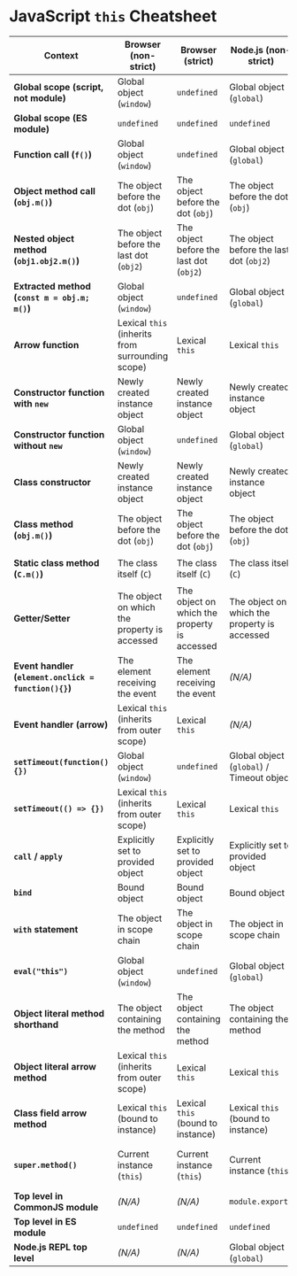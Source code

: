# JavaScript `this` Cheatsheet

| **Context**                                          | **Browser (non-strict)**                         | **Browser (strict)**                         | **Node.js (non-strict)**                     | **Node.js (strict)**                         | **Example**                                                                                  |
| ---------------------------------------------------- | ------------------------------------------------ | -------------------------------------------- | -------------------------------------------- | -------------------------------------------- | -------------------------------------------------------------------------------------------- |
| **Global scope (script, not module)**                | Global object (`window`)                         | `undefined`                                  | Global object (`global`)                     | `undefined`                                  | `console.log(this);`                                                                         |
| **Global scope (ES module)**                         | `undefined`                                      | `undefined`                                  | `undefined`                                  | `undefined`                                  | `console.log(this);` in module                                                               |
| **Function call (`f()`)**                            | Global object (`window`)                         | `undefined`                                  | Global object (`global`)                     | `undefined`                                  | `function f(){ console.log(this); } f();`                                                    |
| **Object method call (`obj.m()`)**                   | The object before the dot (`obj`)                | The object before the dot (`obj`)            | The object before the dot (`obj`)            | The object before the dot (`obj`)            | `let obj = { m(){ console.log(this); } }; obj.m();`                                          |
| **Nested object method (`obj1.obj2.m()`)**           | The object before the last dot (`obj2`)          | The object before the last dot (`obj2`)      | The object before the last dot (`obj2`)      | The object before the last dot (`obj2`)      | `let obj1 = { obj2:{ m(){ console.log(this); } } }; obj1.obj2.m();`                          |
| **Extracted method (`const m = obj.m; m()`)**        | Global object (`window`)                         | `undefined`                                  | Global object (`global`)                     | `undefined`                                  | `let f = obj.m; f();`                                                                        |
| **Arrow function**                                   | Lexical `this` (inherits from surrounding scope) | Lexical `this`                               | Lexical `this`                               | Lexical `this`                               | `let f = () => console.log(this); f();`                                                      |
| **Constructor function with `new`**                  | Newly created instance object                    | Newly created instance object                | Newly created instance object                | Newly created instance object                | `function Person(){ console.log(this); } new Person();`                                      |
| **Constructor function without `new`**               | Global object (`window`)                         | `undefined`                                  | Global object (`global`)                     | `undefined`                                  | `function Person(){ console.log(this); } Person();`                                          |
| **Class constructor**                                | Newly created instance object                    | Newly created instance object                | Newly created instance object                | Newly created instance object                | `class C { constructor(){ console.log(this); } } new C();`                                   |
| **Class method (`obj.m()`)**                         | The object before the dot (`obj`)                | The object before the dot (`obj`)            | The object before the dot (`obj`)            | The object before the dot (`obj`)            | `class C { m(){ console.log(this); } } new C().m();`                                         |
| **Static class method (`C.m()`)**                    | The class itself (`C`)                           | The class itself (`C`)                       | The class itself (`C`)                       | The class itself (`C`)                       | `class C { static m(){ console.log(this); } } C.m();`                                        |
| **Getter/Setter**                                    | The object on which the property is accessed     | The object on which the property is accessed | The object on which the property is accessed | The object on which the property is accessed | `let obj = { get x(){ console.log(this); return 1; } }; obj.x;`                              |
| **Event handler (`element.onclick = function(){}`)** | The element receiving the event                  | The element receiving the event              | *(N/A)*                                      | *(N/A)*                                      | `button.onclick = function(){ console.log(this); };`                                         |
| **Event handler (arrow)**                            | Lexical `this` (inherits from outer scope)       | Lexical `this`                               | *(N/A)*                                      | *(N/A)*                                      | `button.onclick = () => console.log(this);`                                                  |
| **`setTimeout(function(){})`**                       | Global object (`window`)                         | `undefined`                                  | Global object (`global`) / Timeout object    | `undefined`                                  | `setTimeout(function(){ console.log(this); }, 0);`                                           |
| **`setTimeout(() => {})`**                           | Lexical `this` (inherits from outer scope)       | Lexical `this`                               | Lexical `this`                               | Lexical `this`                               | `setTimeout(() => console.log(this), 0);`                                                    |
| **`call` / `apply`**                                 | Explicitly set to provided object                | Explicitly set to provided object            | Explicitly set to provided object            | Explicitly set to provided object            | `function f(){ console.log(this); } f.call({x:1});`                                          |
| **`bind`**                                           | Bound object                                     | Bound object                                 | Bound object                                 | Bound object                                 | `let g = f.bind({y:2}); g();`                                                                |
| **`with` statement**                                 | The object in scope chain                        | The object in scope chain                    | The object in scope chain                    | The object in scope chain                    | `with({a:1}){ console.log(this); }`                                                          |
| **`eval("this")`**                                   | Global object (`window`)                         | `undefined`                                  | Global object (`global`)                     | `undefined`                                  | `console.log(eval("this"));`                                                                 |
| **Object literal method shorthand**                  | The object containing the method                 | The object containing the method             | The object containing the method             | The object containing the method             | `let obj = { m(){ console.log(this); } }; obj.m();`                                          |
| **Object literal arrow method**                      | Lexical `this` (inherits from outer scope)       | Lexical `this`                               | Lexical `this`                               | Lexical `this`                               | `let obj = { m: () => console.log(this) }; obj.m();`                                         |
| **Class field arrow method**                         | Lexical `this` (bound to instance)               | Lexical `this` (bound to instance)           | Lexical `this` (bound to instance)           | Lexical `this` (bound to instance)           | `class C { m = () => console.log(this); } new C().m();`                                      |
| **`super.method()`**                                 | Current instance (`this`)                        | Current instance (`this`)                    | Current instance (`this`)                    | Current instance (`this`)                    | `class A { m(){ console.log(this); } } class B extends A { m(){ super.m(); } } new B().m();` |
| **Top level in CommonJS module**                     | *(N/A)*                                          | *(N/A)*                                      | `module.exports`                             | `module.exports`                             | `console.log(this);` inside `file.js`                                                        |
| **Top level in ES module**                           | `undefined`                                      | `undefined`                                  | `undefined`                                  | `undefined`                                  | `console.log(this);` in `esm.mjs`                                                            |
| **Node.js REPL top level**                           | *(N/A)*                                          | *(N/A)*                                      | Global object (`global`)                     | Global object (`global`)                     | Type `this` in Node.js REPL                                                                  |
